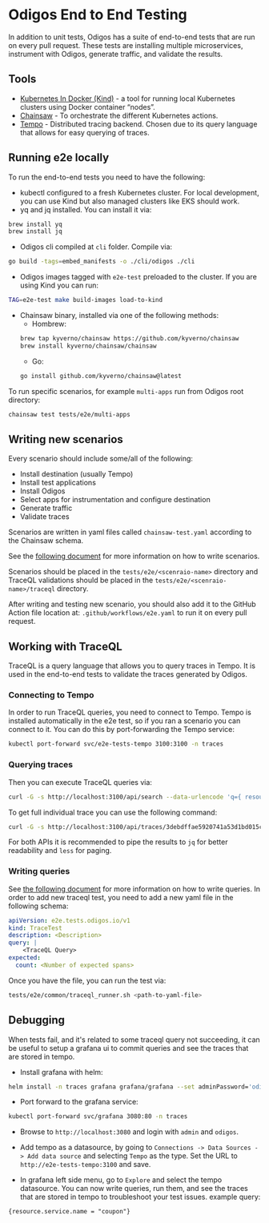 # Odigos End to End Testing
In addition to unit tests, Odigos has a suite of end-to-end tests that are run on every pull request.
These tests are installing multiple microservices, instrument with Odigos, generate traffic, and validate the results.

## Tools
- [Kubernetes In Docker (Kind)](https://kind.sigs.k8s.io/) - a tool for running local Kubernetes clusters using Docker container “nodes”.
- [Chainsaw](https://kyverno.github.io/chainsaw/) - To orchestrate the different Kubernetes actions.
- [Tempo](https://github.com/grafana/tempo) - Distributed tracing backend. Chosen due to its query language that allows for easy querying of traces.

## Running e2e locally
To run the end-to-end tests you need to have the following:
- kubectl configured to a fresh Kubernetes cluster. For local development, you can use Kind but also managed clusters like EKS should work.
- yq and jq installed. You can install it via:
```bash
brew install yq
brew install jq
```
- Odigos cli compiled at `cli` folder. Compile via:
```bash
go build -tags=embed_manifests -o ./cli/odigos ./cli
```
- Odigos images tagged with `e2e-test` preloaded to the cluster. If you are using Kind you can run:
```bash
TAG=e2e-test make build-images load-to-kind 
```
- Chainsaw binary, installed via one of the following methods:
  - Hombrew:
  ```bash
  brew tap kyverno/chainsaw https://github.com/kyverno/chainsaw
  brew install kyverno/chainsaw/chainsaw
  ```
  - Go:
  ```bash
  go install github.com/kyverno/chainsaw@latest
  ```

To run specific scenarios, for example `multi-apps` run from Odigos root directory:
```bash
chainsaw test tests/e2e/multi-apps
```

## Writing new scenarios
Every scenario should include some/all of the following:
- Install destination (usually Tempo)
- Install test applications
- Install Odigos
- Select apps for instrumentation and configure destination
- Generate traffic
- Validate traces

Scenarios are written in yaml files called `chainsaw-test.yaml` according to the Chainsaw schema.

See the [following document](https://kyverno.github.io/chainsaw/latest/test/) for more information on how to write scenarios.

Scenarios should be placed in the `tests/e2e/<scenraio-name>` directory and TraceQL validations should be placed in the `tests/e2e/<scenraio-name>/traceql` directory.

After writing and testing new scenario, you should also add it to the GitHub Action file location at:
`.github/workflows/e2e.yaml` to run it on every pull request.

## Working with TraceQL
TraceQL is a query language that allows you to query traces in Tempo.
It is used in the end-to-end tests to validate the traces generated by Odigos.

### Connecting to Tempo
In order to run TraceQL queries, you need to connect to Tempo.
Tempo is installed automatically in the e2e test, so if you ran a scenario you can connect to it.
You can do this by port-forwarding the Tempo service:
```bash
kubectl port-forward svc/e2e-tests-tempo 3100:3100 -n traces
```

### Querying traces
Then you can execute TraceQL queries via:
```bash
curl -G -s http://localhost:3100/api/search --data-urlencode 'q={ resource.odigos.version = "e2e-test"}'
```

To get full individual trace you can use the following command:
```bash
curl -G -s http://localhost:3100/api/traces/3debdffae5920741a53d1bd015c62b29
```

For both APIs it is recommended to pipe the results to `jq` for better readability and `less` for paging.

### Writing queries
See [the following document](https://grafana.com/docs/tempo/latest/traceql/) for more information on how to write queries.
In order to add new traceql test, you need to add a new yaml file in the following schema:
```yaml
apiVersion: e2e.tests.odigos.io/v1
kind: TraceTest
description: <Description>
query: |
    <TraceQL Query>
expected:
  count: <Number of expected spans>
```

Once you have the file, you can run the test via:
```bash
tests/e2e/common/traceql_runner.sh <path-to-yaml-file>
```

## Debugging

When tests fail, and it's related to some traceql query not succeeding, it can be useful to setup a grafana ui to commit queries and see the traces that are stored in tempo.

- Install grafana with helm:

```bash
helm install -n traces grafana grafana/grafana --set adminPassword='odigos'
```

- Port forward to the grafana service:

```bash
kubectl port-forward svc/grafana 3080:80 -n traces
```

- Browse to `http://localhost:3080` and login with `admin` and `odigos`.

- Add tempo as a datasource, by going to `Connections -> Data Sources -> Add data source` and selecting `Tempo` as the type. Set the URL to `http://e2e-tests-tempo:3100` and save.

- In grafana left side menu, go to `Explore` and select the tempo datasource. You can now write queries, run them, and see the traces that are stored in tempo to troubleshoot your test issues. example query:

```
{resource.service.name = "coupon"}
```
